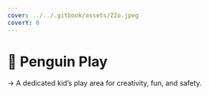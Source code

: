 ```yaml
---
cover: ../../.gitbook/assets/ZZo.jpeg
coverY: 0
---
```


# 📍 Penguin Play

→ A dedicated kid’s play area for creativity, fun, and safety.

